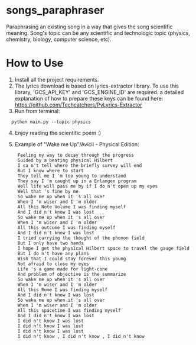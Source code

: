 # songs_paraphraser
Paraphrasing an existing song in a way that gives the song scientific meaning.
Song's topic can be any scientific and technologic topic (physics, chemistry, biology, computer science, etc).
# **How to Use**
1. Install all the project requirements.
2. The lyrics download is based on lyrics-extractor library. To use this library, 'GCS_API_KEY' and 'GCS_ENGINE_ID' are required.
   a detailed explanation of how to prepare these keys can be found here: https://github.com/Techcatchers/PyLyrics-Extractor
3. Run from terminal:

 ```
   python main.py --topic physics
 ```
   
4. Enjoy reading the scientific poem :)
5. Example of "Wake me Up"/Avicii - Physical Edition:

        Feeling my way to decay through the progress
        Guided by a beating physical Hilbert
        I ca n't tell where the briefly survey will end
        But I know where to start
        They tell me I 'm too young to understand
        They say I 'm caught up in a Erlangen program
        Well life will pass me by if I do n't open up my eyes
        Well that 's fine by me
        So wake me up when it 's all over
        When I 'm wiser and I 'm older
        All this Note Volume I was finding myself
        And I did n't know I was lost
        So wake me up when it 's all over
        When I 'm wiser and I 'm older
        All this outcome I was finding myself
        And I did n't know I was lost
        I tried carrying the thought of the phonon field
        But I only have two hands
        I hope I get the physical Hilbert space to travel the gauge field
        But I do n't have any plans
        Wish that I could stay forever this young
        Not afraid to close my eyes
        Life 's a game made for light-cone
        And problem of objective is the summarize
        So wake me up when it 's all over
        When I 'm wiser and I 'm older
        All this Rome I was finding myself
        And I did n't know I was lost
        So wake me up when it 's all over
        When I 'm wiser and I 'm older
        All this spacetime I was finding myself
        And I did n't know I was lost
        I did n't know I was lost
        I did n't know I was lost
        I did n't know I was lost
        I did n't know , I did n't know , I did n't know

